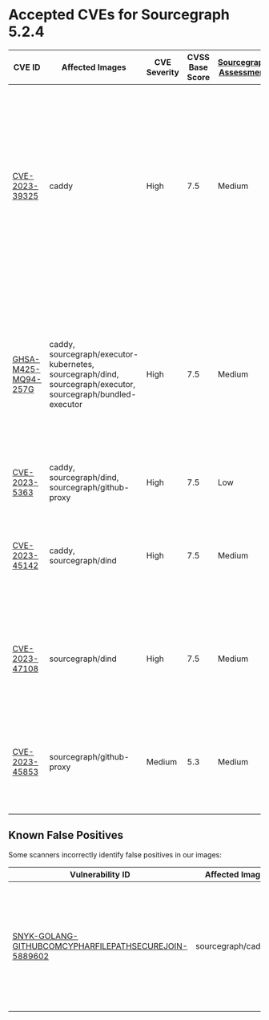 # Accepted CVEs for Sourcegraph 5.2.4

| CVE ID                                                                                                   | Affected Images                                                                                              | CVE Severity | CVSS Base Score | [Sourcegraph Assessment](../../../engineering/dev/policies/vulnerability-management-policy.md#severity-levels) | CVSS Environmental Score                                                          | Details                                                                                                                                                                                                                                                      |
| -------------------------------------------------------------------------------------------------------- | ------------------------------------------------------------------------------------------------------------ | ------------ | --------------- | -------------------------------------------------------------------------------------------------------------- | --------------------------------------------------------------------------------- | ------------------------------------------------------------------------------------------------------------------------------------------------------------------------------------------------------------------------------------------------------------ |
| [CVE-2023-39325](https://nvd.nist.gov/vuln/detail/CVE-2023-39325)                                        | caddy                                                                                                        | High         | 7.5             | Medium                                                                                                         | 4.7                                                                               | The services that are vulnerable to this issue are typically not exposed on the internet. The likelihood of exploitation is low and this does not have a significant impact on the security of the instance. The issue is not present in Sourcegraph itself. |
| [GHSA-M425-MQ94-257G](https://github.com/grpc/grpc-go)                                                   | caddy, sourcegraph/executor-kubernetes, sourcegraph/dind, sourcegraph/executor, sourcegraph/bundled-executor | High         | 7.5             | Medium                                                                                                         | 5                                                                                 | We are not vulnerable to 'gRPC-Go HTTP/2 Rapid Reset vulnerability' because we do not expose these service directly to the internet and only reacheable through direct access to the infrastructure.                                                         |
| [CVE-2023-5363](http://www.openwall.com/lists/oss-security/2023/10/24/1)                                 | caddy, sourcegraph/dind, sourcegraph/github-proxy                                                            | High         | 7.5             | Low                                                                                                            | 3.7  |                                                                                                                                                                         |
| [CVE-2023-45142](https://access.redhat.com/security/cve/CVE-2023-45142)                                  | caddy, sourcegraph/dind                                                                                      | High         | 7.5             | Medium                                                                                                         | 4.7                                                                               | The affected packages are not exposed to the internet. Hence sourcegraph is not vulnerable to this attack.                                                                                                                                                  |
| [CVE-2023-47108](https://access.redhat.com/security/cve/CVE-2023-47108)                                  | sourcegraph/dind                                                                                             | High         | 7.5             | Medium                                                                                                         | 4.7                                                                               | The affected packages are not exposed to the internet. Hence sourcegraph is not vulnerable to this attack.                                                                                                                                                   |
| [CVE-2023-45853](https://access.redhat.com/security/cve/CVE-2023-45853#cve-cvss-v3)                      | sourcegraph/github-proxy                                                                                     | Medium       | 5.3             | Medium                                                                                                         | 5.3                                                                               | The affected packages are not exposed to the internet. Hence sourcegraph is not vulnerable to this attack.                                                                                                                                                    |

## Known False Positives

Some scanners incorrectly identify false positives in our images:

| Vulnerability ID                                                                                                                             | Affected Images      | Note                                                                                                                          |
| -------------------------------------------------------------------------------------------------------------------------------------------- | -------------------- | ----------------------------------------------------------------------------------------------------------------------------- |
| [SNYK-GOLANG-GITHUBCOMCYPHARFILEPATHSECUREJOIN-5889602](https://security.snyk.io/vuln/SNYK-GOLANG-GITHUBCOMCYPHARFILEPATHSECUREJOIN-5889602) | sourcegraph/cadvisor | This potential security issue only affects `filepath-securejoin` when used on Windows - all Sourcegraph deployments use Linux |

